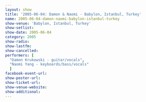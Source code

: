 ```yaml
---
layout: show
title: '2005-06-04: Damon & Naomi - Babylon, Istanbul, Turkey'
name: 2005-06-04-damon-naomi-babylon-istanbul-turkey
show-venue: 'Babylon, Istanbul, Turkey'
show-setlist: 
show-date: 2005-06-04
category: 2005
show-radio: 
show-lastfm: 
show-cancelled: 
performers: [
  "Damon Krukowski - guitar/vocals",
  "Naomi Yang - keyboards/bass/vocals"
  ]
facebook-event-url: 
show-poster-url: 
show-ticket-url: 
show-venue-website: 
show-additional: 
---
```


